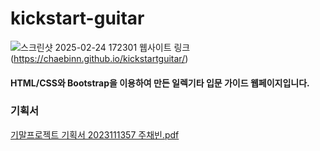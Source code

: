 # kickstart-guitar
![스크린샷 2025-02-24 172301](https://github.com/user-attachments/assets/e19d16c8-3535-47d9-a59d-732020fff2df)
웹사이트 링크(https://chaebinn.github.io/kickstartguitar/)

#### HTML/CSS와 Bootstrap을 이용하여 만든 일렉기타 입문 가이드 웹페이지입니다.

### 기획서 
[기말프로젝트 기획서 2023111357 주채빈.pdf](https://github.com/user-attachments/files/18938355/2023111357.pdf)

